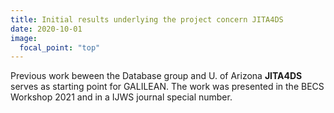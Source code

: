 ```yaml
---
title: Initial results underlying the project concern JITA4DS
date: 2020-10-01
image:
  focal_point: "top"
---
```


Previous work beween the Database group and U. of Arizona **JITA4DS** serves as starting point for GALILEAN. The work was presented in the BECS Workshop 2021 and in a IJWS journal special number.

<!--more-->

